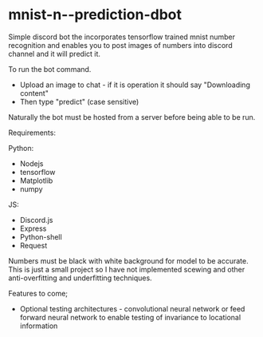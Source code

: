 # mnist-n--prediction-dbot
Simple discord bot the incorporates tensorflow trained mnist number recognition and enables you to post images of numbers into discord channel and it will predict it.

To run the bot command.
- Upload an image to chat - if it is operation it should say "Downloading content"
- Then type "predict" (case sensitive)

Naturally the bot must be hosted from a server before being able to be run.


Requirements:

Python:
- Nodejs
- tensorflow
- Matplotlib
- numpy


JS:
- Discord.js
- Express
- Python-shell
- Request

Numbers must be black with white background for model to be accurate. This is just a small project so I have not implemented scewing and other anti-overfitting and underfitting techniques.

Features to come;

- Optional testing architectures - convolutional neural network or feed forward neural network to enable testing of invariance to locational information
